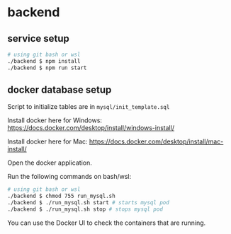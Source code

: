 # backend

## service setup

```bash
# using git bash or wsl
./backend $ npm install
./backend $ npm run start
```

## docker database setup

Script to initialize tables are in `mysql/init_template.sql`

Install docker here for Windows: https://docs.docker.com/desktop/install/windows-install/ 

Install docker here for Mac: https://docs.docker.com/desktop/install/mac-install/ 

Open the docker application.

Run the following commands on bash/wsl:
```bash
# using git bash or wsl
./backend $ chmod 755 run_mysql.sh
./backend $ ./run_mysql.sh start # starts mysql pod
./backend $ ./run_mysql.sh stop # stops mysql pod
```

You can use the Docker UI to check the containers that are running.
